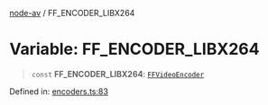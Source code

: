[node-av](../globals.md) / FF\_ENCODER\_LIBX264

# Variable: FF\_ENCODER\_LIBX264

> `const` **FF\_ENCODER\_LIBX264**: [`FFVideoEncoder`](../type-aliases/FFVideoEncoder.md)

Defined in: [encoders.ts:83](https://github.com/seydx/av/blob/f8631fc881b394300b1479f511d55cf1c370a87f/src/constants/encoders.ts#L83)
